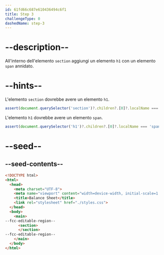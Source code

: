 ```yaml
---
id: 61fd66c687e610436494c6f1
title: Step 3
challengeType: 0
dashedName: step-3
---
```


# --description--

All'interno dell'elemento `section` aggiungi un elemento `h1` con un elemento `span` annidato.

# --hints--

L'elemento `section` dovrebbe avere un elemento `h1`.

```js
assert(document.querySelector('section')?.children?.[0]?.localName === 'h1');
```

L'elemento `h1` dovrebbe avere un elemento `span`.

```js
assert(document.querySelector('h1')?.children?.[0]?.localName === 'span');
```

# --seed--

## --seed-contents--

```html
<!DOCTYPE html>
<html>
  <head>
    <meta charset="UTF-8">
    <meta name="viewport" content="width=device-width, initial-scale=1.0">
    <title>Balance Sheet</title>
    <link rel="stylesheet" href="./styles.css">
  </head>
  <body>
    <main>
--fcc-editable-region--
      <section>
      </section>
--fcc-editable-region--
    </main>
  </body>
</html>
```

```css

```
